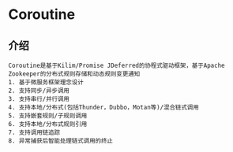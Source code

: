 # Coroutine

## 介绍

    Coroutine是基于Kilim/Promise JDeferred的协程式驱动框架，基于Apache Zookeeper的分布式规则存储和动态规则变更通知
    1. 基于微服务框架理念设计
    2. 支持同步/异步调用
    3. 支持串行/并行调用
    4. 支持本地/分布式(包括Thunder，Dubbo，Motan等)/混合链式调用
    5. 支持嵌套规则/子规则调用
    6. 支持本地/分布式规则引用
    7. 支持调用链追踪
    8. 异常捕获后智能处理链式调用的终止